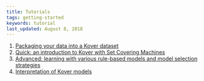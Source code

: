 ```yaml
---
title: Tutorials
tags: getting-started
keywords: tutorial
last_updated: August 8, 2018
---
```


1. [Packaging your data into a Kover dataset](./doc_tut_data.md)
2. [Quick: an introduction to Kover with Set Covering Machines](./doc_tut_scm.md)
3. [Advanced: learning with various rule-based models and model selection strategies](./doc_tut_advanced_learning.md)
4. [Interpretation of Kover models](./doc_interp.md)